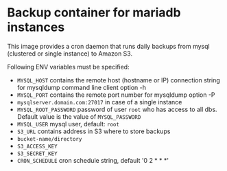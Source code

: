 # Backup container for mariadb instances

This image provides a cron daemon that runs daily backups from mysql (clustered or single instance) to Amazon S3.

Following ENV variables must be specified:
 - `MYSQL_HOST` contains the remote host (hostname or IP) connection string for mysqldump command line client option -h
 - `MYSQL_PORT` contains the remote port number for mysqldump option -P
  - `mysqlserver.domain.com:27017` in case of a single instance
 - `MYSQL_ROOT_PASSWORD` password of user `root` who has access to all dbs. Default value is the value of `MYSQL_PASSWORD`
 - `MYSQL_USER` mysql user, default: `root`
 - `S3_URL` contains address in S3 where to store backups
  - `bucket-name/directory`
 - `S3_ACCESS_KEY`
 - `S3_SECRET_KEY`
 - `CRON_SCHEDULE` cron schedule string, default '0 2 * * *'

